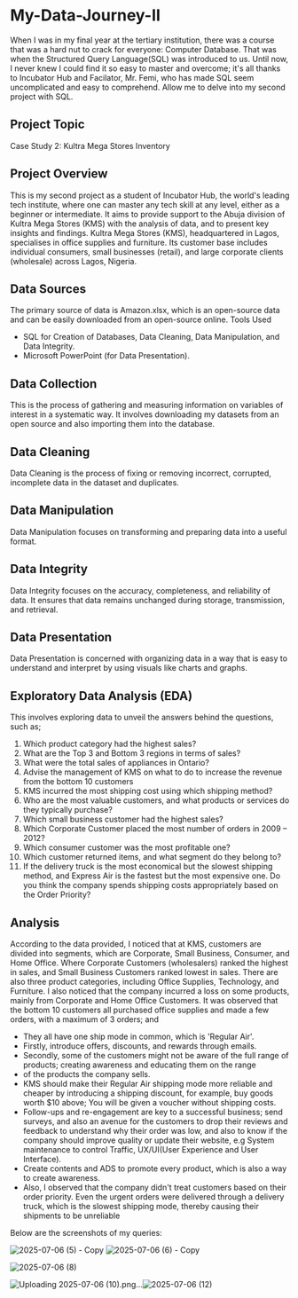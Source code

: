 # My-Data-Journey-II

When I was in my final year at the tertiary institution, there was a course that was a hard nut to crack for everyone: Computer Database. That was when the Structured Query Language(SQL) was introduced to us. Until now, I never knew I could find it so easy to master and overcome; it's all thanks to Incubator Hub and Facilator, Mr. Femi, who has made SQL seem uncomplicated and easy to comprehend. Allow me to delve into my second project with SQL.

## Project Topic
Case Study 2:  Kultra Mega Stores Inventory

## Project Overview
This is my second project as a student of Incubator Hub, the world's leading tech institute, where one can master any tech skill at any level, either as a beginner or intermediate. It aims to provide support to the Abuja division of
Kultra Mega Stores (KMS) with the analysis of data, and to present key insights and findings. Kultra Mega Stores (KMS), headquartered in Lagos, specialises in office supplies and furniture. Its customer base includes individual consumers, small businesses (retail), and large corporate clients (wholesale) across Lagos, Nigeria.

## Data Sources

The primary source of data is Amazon.xlsx, which is an open-source data and can be easily downloaded from an open-source online.
Tools Used

- SQL for Creation of Databases, Data Cleaning, Data Manipulation, and Data Integrity.
- Microsoft PowerPoint (for Data Presentation).

## Data Collection

This is the process of gathering and measuring information on variables of interest in a systematic way. It involves downloading my datasets from an open source and also importing them into the database.

## Data Cleaning

Data Cleaning is the process of fixing or removing incorrect, corrupted, incomplete data in the dataset and duplicates.

## Data Manipulation

Data Manipulation focuses on transforming and preparing data into a useful format.

## Data Integrity

Data Integrity focuses on the accuracy, completeness, and reliability of data. It ensures that data remains unchanged during storage, transmission, and retrieval.

## Data Presentation

Data Presentation is concerned with organizing data in a way that is easy to understand and interpret by using visuals like charts and graphs.

## Exploratory Data Analysis (EDA)

This involves exploring data to unveil the answers behind the questions, such as;

1. Which product category had the highest sales?
2. What are the Top 3 and Bottom 3 regions in terms of sales?
3. What were the total sales of appliances in Ontario?
4. Advise the management of KMS on what to do to increase the revenue from the bottom
10 customers
5. KMS incurred the most shipping cost using which shipping method?
6. Who are the most valuable customers, and what products or services do they typically purchase?
7. Which small business customer had the highest sales?
8. Which Corporate Customer placed the most number of orders in 2009 – 2012?
9. Which consumer customer was the most profitable one?
10. Which customer returned items, and what segment do they belong to?
11. If the delivery truck is the most economical but the slowest shipping method, and Express Air is the fastest but the most expensive one. Do you think the company spends shipping costs appropriately based on the Order Priority?

## Analysis

According to the data provided, I noticed that at KMS, customers are divided into segments, which are Corporate, Small Business, Consumer, and Home Office. Where Corporate Customers (wholesalers) ranked the highest in sales, and Small Business Customers ranked lowest in sales. There are also three product categories, including Office Supplies, Technology, and Furniture. I also noticed that the company incurred a loss on some products, mainly from Corporate and Home Office Customers. 
It was observed that the bottom 10 customers all purchased office supplies and made a few orders, with a maximum of 3 orders; and
  - They all have one ship mode in common, which is 'Regular Air'.
  - Firstly, introduce offers, discounts, and rewards through emails.
  - Secondly, some of the customers might not be aware of the full range of products; creating awareness and educating them on the range 
  - of the products the company sells.
  - KMS should make their Regular Air shipping mode more reliable and cheaper by introducing a shipping discount, for example, buy goods worth $10 above; You will be given a voucher without shipping costs.
  - Follow-ups and re-engagement are key to a successful business; send surveys, and also an avenue for the customers to drop their reviews and feedback to understand why their order was low, and also to know if the company should         improve quality or update their website, e.g System maintenance to control Traffic, UX/UI(User Experience and User Interface).
  - Create contents and ADS to promote every product, which is also a way to create awareness.
  - Also, I observed that the company didn't treat customers based on their order priority. Even the urgent orders were delivered through a delivery truck, which is the slowest shipping mode, thereby causing their shipments to be          unreliable

Below are the screenshots of my queries:

![2025-07-06 (5) - Copy](https://github.com/user-attachments/assets/d5269c32-537d-4a69-adda-4d397e0a3c1b)
![2025-07-06 (6) - Copy](https://github.com/user-attachments/assets/5b04f361-45e1-4d91-a0c7-7b264f3ab4ce)

![2025-07-06 (8)](https://github.com/user-attachments/assets/cd5f7338-2869-4e62-8b19-0cec81fbb0dc)

![Uploading 2025-07-06 (10).png…]()![2025-07-06 (12)](https://github.com/user-attachments/assets/26a7921b-502a-4b94-8f19-75ac40cc7e80)



